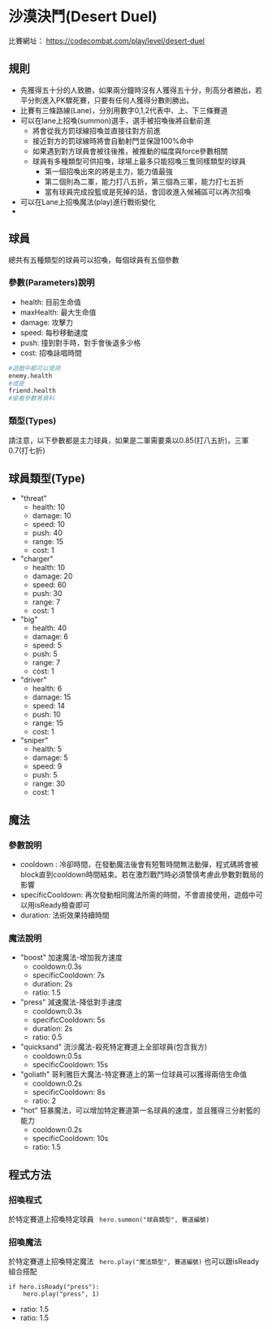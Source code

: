 
# 沙漠決鬥(Desert Duel)
比賽網址： https://codecombat.com/play/level/desert-duel

## 規則
- 先獲得五十分的人致勝，如果兩分鐘時沒有人獲得五十分，則高分者勝出，若平分則進入PK驟死賽，只要有任何人獲得分數則勝出。
- 比賽有三條路線(Lane)，分別用數字0,1,2代表中、上、下三條賽道
- 可以在lane上招喚(summon)選手，選手被招喚後將自動前進
  - 將會從我方罰球線招喚並直接往對方前進 
  - 接近對方的罰球線時將會自動射門並保證100%命中
  - 如果遇到對方球員會被往後推，被推動的幅度與force參數相關
  - 球員有多種類型可供招喚，球場上最多只能招喚三隻同樣類型的球員
    - 第一個招喚出來的將是主力，能力值最強
    - 第二個則為二軍，能力打八五折，第三個為三軍，能力打七五折
    - 當有球員完成投籃或是死掉的話，會回收進入候補區可以再次招喚
- 可以在Lane上招喚魔法(play)進行戰術變化
- 
## 球員
總共有五種類型的球員可以招喚，每個球員有五個參數
### 參數(Parameters)說明
- health: 目前生命值
- maxHealth: 最大生命值
- damage: 攻擊力
- speed: 每秒移動速度
- push: 撞到對手時，對手會後退多少格
- cost: 招喚詠唱時間

```python
#遊戲中都可以使用 
enemy.health
#或是
friend.health
#偷看參數等資料
```

### 類型(Types)
請注意，以下參數都是主力球員，如果是二軍需要乘以0.85(打八五折)，三軍0.7(打七折)
## 球員類型(Type)
- "threat"
  - health: 10
  - damage: 10
  - speed: 10
  - push: 40
  - range: 15
  - cost: 1
- "charger"
  - health: 10
  - damage: 20
  - speed: 60
  - push: 30
  - range: 7
  - cost: 1
- "big"
  - health: 40
  - damage: 6
  - speed: 5
  - push: 5
  - range: 7
  - cost: 1
- "driver"
  - health: 6
  - damage: 15
  - speed: 14
  - push: 10
  - range: 15
  - cost: 1
- "sniper"
  - health: 5
  - damage: 5
  - speed: 9
  - push: 5
  - range: 30
  - cost: 1
## 魔法
### 參數說明
- cooldown : 冷卻時間，在發動魔法後會有短暫時間無法動彈，程式碼將會被block直到cooldown時間結束。若在激烈戰鬥時必須警慎考慮此參數對戰局的影響
- specificCooldown: 再次發動相同魔法所需的時間，不會直接使用，遊戲中可以用isReady檢查即可
- duration: 法術效果持續時間
### 魔法說明
- "boost" 加速魔法-增加我方速度
  - cooldown:0.3s
  - specificCooldown: 7s
  - duration: 2s 
  - ratio: 1.5
- "press" 減速魔法-降低對手速度
  - cooldown:0.3s
  - specificCooldown: 5s
  - duration: 2s
  - ratio: 0.5
- "quicksand" 流沙魔法-殺死特定賽道上全部球員(包含我方)
  - cooldown:0.5s
  - specificCooldown: 15s
- "goliath" 哥利雅巨大魔法-特定賽道上的第一位球員可以獲得兩倍生命值
  - cooldown:0.2s
  - specificCooldown: 8s
  - ratio: 2
- "hot" 狂暴魔法，可以增加特定賽道第一名球員的速度，並且獲得三分射籃的能力
  - cooldown:0.2s
  - specificCooldown: 10s
  - ratio: 1.5
## 程式方法
### 招喚程式
於特定賽道上招喚特定球員
``` hero.summon("球員類型", 賽道編號)```
### 招喚魔法
於特定賽道上招喚特定魔法
``` hero.play("魔法類型", 賽道編號)```
也可以跟isReady組合搭配
```
if hero.isReady("press"):
    hero.play("press", 1)
```

  - ratio: 1.5
  - ratio: 1.5

